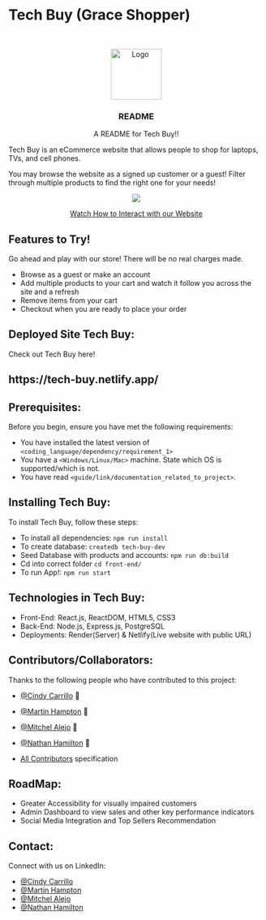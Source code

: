# Tech Buy (Grace Shopper)

<br />
<p align="center">
  <a>
    <img src="./images/Tech-Buy!-1.png" alt="Logo" width="100" height="100">
  </a>


  <h3 align="center">README</h3>

  <p align="center">
    A README for Tech Buy!!
    <br />

Tech Buy is an eCommerce website that allows people to shop for laptops, TVs, and cell phones.

You may browse the website as a signed up customer or a guest! Filter through multiple products to find the right one for your needs!

<!-- PROJECT DEMO GIF, AND IMAGES SHOULD BE PUT HERE -->
<!-- *</b> Image(s) Insert Here* </b> - here is where you can place images of your project, a demo gif, and link to a deployed site - visuals matter! -->
<p align=‘center’/>
<p align='center'><a href="https://www.loom.com/share/04d6c8482c7341fb9b423d10f0bea30b"> <img style="max-width:300px" src="https://cdn.loom.com/sessions/thumbnails/04d6c8482c7341fb9b423d10f0bea30b-with-play.gif"> </br> <p align='center'> Watch How to Interact with our Website</p> </a> </p>

## Features to Try!
Go ahead and play with our store! There will be no real charges made.

* Browse as a guest or make an account
* Add multiple products to your cart and watch it follow you across the site and a refresh
* Remove items from your cart
* Checkout when you are ready to place your order

## Deployed Site Tech Buy:

Check out Tech Buy here! 
<h2>https://tech-buy.netlify.app/</h2>

## Prerequisites:

Before you begin, ensure you have met the following requirements:
* You have installed the latest version of `<coding_language/dependency/requirement_1>`
* You have a `<Windows/Linux/Mac>` machine. State which OS is supported/which is not.
* You have read `<guide/link/documentation_related_to_project>`.

## Installing Tech Buy:

To install Tech Buy, follow these steps:

* To install all dependencies: `npm run install`
* To create database: `createdb tech-buy-dev`
* Seed Database with products and accounts: `npm run db:build`
* Cd into correct folder `cd front-end/`
* To run App!: `npm run start`

## Technologies in Tech Buy:
* Front-End: React.js, ReactDOM, HTML5, CSS3
* Back-End: Node.js, Express.js, PostgreSQL
* Deployments: Render(Server) & Netlify(Live website with public URL)

## Contributors/Collaborators:

Thanks to the following people who have contributed to this project:

* [@Cindy Carrillo](https://github.com/carrillocc) 📖
* [@Martin Hampton](https://github.com/martinh0205) 📖
* [@Mitchel Alejo](https://github.com/mitchalejo94) 📖
* [@Nathan Hamilton](https://github.com/NH1720) 📖

* [All Contributors](https://github.com/Pikachus-ThunderBolts) specification

## RoadMap: 
* Greater Accessibility for visually impaired customers
* Admin Dashboard to view sales and other key performance indicators
* Social Media Integration and Top Sellers Recommendation

## Contact:

Connect with us on LinkedIn:
* [@Cindy Carrillo](https://www.linkedin.com/in/cindycarrillo20/)
* [@Martin Hampton](https://www.linkedin.com/in/martinh0205/)
* [@Mitchel Alejo](https://www.linkedin.com/in/mitchelalejo/)
* [@Nathan Hamilton](https://www.linkedin.com/in/nathanwthamilton/)
